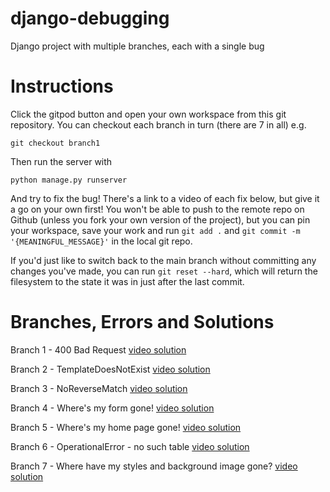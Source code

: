 # django-debugging
Django project with multiple branches, each with a single bug

# Instructions

Click the gitpod button and open your own workspace from this git repository. You can checkout each
branch in turn (there are 7 in all) e.g. 

`git checkout branch1`

Then run the server with 

`python manage.py runserver`

And try to fix the bug! There's a link to a video of each fix below, but give it a go on your own first! You won't be able to push to the remote repo on Github (unless you fork your own version of the project), but you can pin your workspace, save your work and run `git add .` and `git commit -m '{MEANINGFUL_MESSAGE}'` in the local git repo.

If you'd just like to switch back to the main branch without committing any changes you've made, you can run `git reset --hard`, which will return the filesystem to the state it was in just after the last commit.

# Branches, Errors and Solutions
Branch 1 - 400 Bad Request [video solution](https://youtu.be/zEXMulgZrnE)

Branch 2 - TemplateDoesNotExist [video solution](https://youtu.be/9QDwl-FkQws)

Branch 3 - NoReverseMatch [video solution](https://youtu.be/sVr9JBglrH8)

Branch 4 - Where's my form gone! [video solution](https://youtu.be/_I4wsFe_oLM)

Branch 5 - Where's my home page gone! [video solution](https://youtu.be/qPKhm4DcH3I)

Branch 6 - OperationalError - no such table [video solution](https://youtu.be/y6znhjy7Gfk)

Branch 7 - Where have my styles and background image gone? [video solution]()


